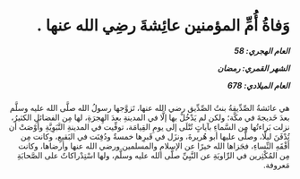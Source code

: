 <h1 dir="rtl">وَفاةُ أُمِّ المؤمنين عائِشةَ رضِي الله عنها .</h1>

<h5 dir="rtl">العام الهجري:  58

الشهر القمري: رمضان

العام الميلادي: 678</h5>

<p dir="rtl">هي عائشةُ الصِّدِّيقةُ بنتُ الصِّدِّيق رضي الله عنها، تَزوَّجها رسولُ الله صلَّى الله عليه وسلَّم بعدَ خَديجةَ في مكَّة؛ ولكن لم يَدْخُلْ بها إلَّا في المدينةِ بعدَ الهِجرَةِ، لها مِن الفضائلِ الكثيرُ، نزلت بَراءتُها مِن السَّماءِ بآياتٍ تُتْلَى إلى يومِ القِيامَة، توفِّيت في المدينةِ النَّبَوِيَّةِ وأَوْصَتْ أن تُدْفَنَ ليلًا، وصلَّى عليها أبو هُريرةَ، ونزَل في قَبرِها خمسةٌ ودُفِنَت في البَقيعِ، وكانت مِن أَفْقَهِ النِّساءِ، فجَزاها الله خيرًا عن الإسلامِ والمسلمين ورضي الله عنها وأرضاها، وكانت مِن المُكْثِرين في الرِّاويَةِ عن النَّبِيِّ صلَّى الله عليه وسلَّم، ولها اسْتِدْراكاتٌ على الصَّحابَةِ مَعروفة.</p></br>
